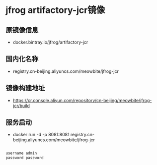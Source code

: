 ## 

# jfrog artifactory-jcr镜像

## 原镜像信息

- docker.bintray.io/jfrog/artifactory-jcr


## 国内化名称

- registry.cn-beijing.aliyuncs.com/meowbite/jfrog-jcr


## 镜像构建地址

- https://cr.console.aliyun.com/repository/cn-beijing/meowbite/jfrog-jcr/build

## 服务启动

- docker run -d -p 8081:8081 registry.cn-beijing.aliyuncs.com/meowbite/jfrog-jcr


```bash

username admin
password password

```




